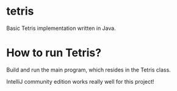 # tetris

Basic Tetris implementation written in Java. 


# How to run Tetris?

Build and run the main program, which resides in the Tetris class.

IntelliJ community edition works really well for this project!
